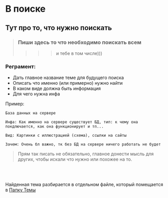 # В поиске 

## Тут про то, что нужно поискать 

> ### Пиши здесь то что необходимо поискать всем 
>>>> и тебе в том числе)))

### Реграмент: 
- Дать главное название теме для будущего поиска 
- Описать что именно (или примерно) нужно найти 
- В каком виде должна быть информация
- Для чего нужна инфа 

Пример: 
```
База данных на сервере

Инфа: Как именно на сервере существует БД, тип: к чему она покдлючается, как она функционирует и тп...

Вид: Картинки с иллюстрацией (схема), ссылки на сайты

Зачем: Очень бл важно, тк без БД на сервере ничего работать не будет

```

> Прям так писать не обязательно, главное донести мысль для других, чтобы искали что нужно или похожее на то. 

<br></br>

Найденная тема разбирается в отдельном файле, который помещается в [Папку Темы](/one/Search/Непонятное/Темы)